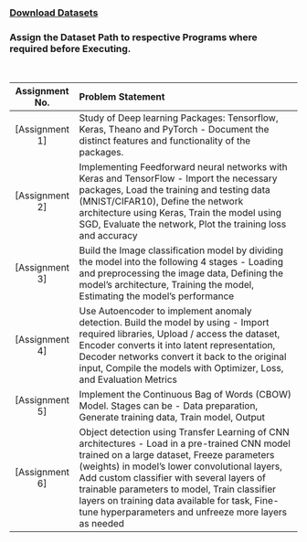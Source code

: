 ### [Download Datasets](https://drive.google.com/drive/folders/1mjdkLSDA24z4STJ1D7fEh_1u6CTA5Bre?usp=sharing)

### Assign the Dataset Path to respective Programs where required before Executing.
<br>

| Assignment No. | Problem Statement |
| :-------------: | :--------------- |
| [Assignment 1] | Study of Deep learning Packages: Tensorflow, Keras, Theano and PyTorch - Document the distinct features and functionality of the packages. |
| [Assignment 2] | Implementing Feedforward neural networks with Keras and TensorFlow - Import the necessary packages, Load the training and testing data (MNIST/CIFAR10), Define the network architecture using Keras, Train the model using SGD, Evaluate the network, Plot the training loss and accuracy |
| [Assignment 3] | Build the Image classification model by dividing the model into the following 4 stages - Loading and preprocessing the image data, Defining the model’s architecture, Training the model, Estimating the model’s performance |
| [Assignment 4] | Use Autoencoder to implement anomaly detection. Build the model by using - Import required libraries, Upload / access the dataset, Encoder converts it into latent representation, Decoder networks convert it back to the original input, Compile the models with Optimizer, Loss, and Evaluation Metrics |
| [Assignment 5] | Implement the Continuous Bag of Words (CBOW) Model. Stages can be - Data preparation, Generate training data, Train model, Output |
| [Assignment 6] | Object detection using Transfer Learning of CNN architectures - Load in a pre-trained CNN model trained on a large dataset, Freeze parameters (weights) in model’s lower convolutional layers, Add custom classifier with several layers of trainable parameters to model, Train classifier layers on training data available for task, Fine-tune hyperparameters and unfreeze more layers as needed |
